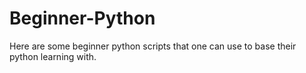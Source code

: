 # Beginner-Python

Here are some beginner python scripts that one can use to base their python learning with.
